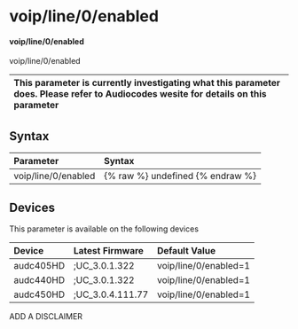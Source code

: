 ﻿---
description: voip/line/0/enabled
search: false
---

# voip/line/0/enabled

#### voip/line/0/enabled

voip/line/0/enabled


| This parameter is currently investigating what this parameter does. Please refer to Audiocodes wesite for details on this parameter | 
| :--- |

## Syntax
| Parameter | Syntax |
| :--- | :--- |
|voip/line/0/enabled | {% raw %} undefined {% endraw %}|

## Devices
This parameter is available on the following devices

| Device | Latest Firmware | Default Value |
|:---|:---|:---|
| audc405HD | ;UC_3.0.1.322 | voip/line/0/enabled=1 
| audc440HD | ;UC_3.0.1.322 | voip/line/0/enabled=1 
| audc450HD | ;UC_3.0.4.111.77 | voip/line/0/enabled=1 

ADD A DISCLAIMER

